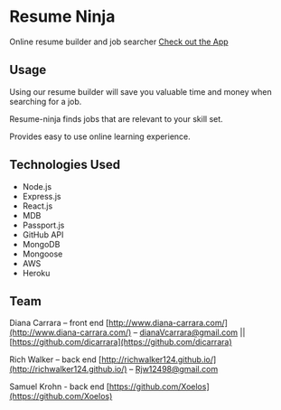 # Resume Ninja
Online resume builder and job searcher
[Check out the App](http://project3du.s3-website.us-east-2.amazonaws.com/learn)

## Usage

Using our resume builder will save you valuable time and money
when searching for a job.

Resume-ninja finds jobs that are relevant to your skill set.

Provides easy to use online learning experience.

## Technologies Used
- Node.js
- Express.js
- React.js
- MDB
- Passport.js
- GitHub API
- MongoDB
- Mongoose
- AWS
- Heroku

## Team

Diana Carrara – front end [http://www.diana-carrara.com/](http://www.diana-carrara.com/) – dianaVcarrara@gmail.com || [https://github.com/dicarrara](https://github.com/dicarrara)

Rich Walker – back end [http://richwalker124.github.io/](http://richwalker124.github.io/) – Rjw12498@gmail.com

Samuel Krohn - back end [https://github.com/Xoelos](https://github.com/Xoelos)



